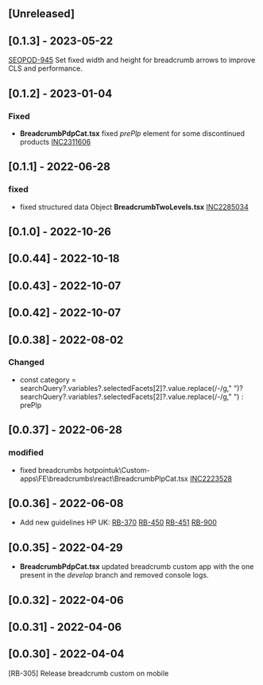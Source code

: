 ## [Unreleased]

## [0.1.3] - 2023-05-22

[SEOPOD-945](https://whirlpoolgtm.atlassian.net/browse/SEOPOD-945) Set fixed width and height for breadcrumb arrows to improve CLS and performance.

## [0.1.2] - 2023-01-04

### Fixed

- **BreadcrumbPdpCat.tsx** fixed _prePlp_ element for some discontinued products [INC2311606](https://whirlpool.service-now.com/nav_to.do?uri=%2Fincident.do%3Fsys_id%3Db9dff06b47c82d54e8e97161e36d4317)

## [0.1.1] - 2022-06-28

### fixed

- fixed structured data Object **BreadcrumbTwoLevels.tsx** [INC2285034](https://whirlpool.service-now.com/nav_to.do?uri=%2Fincident.do%3Fsys_id%3D14c0c86147435550c6415701e36d4366%26sysparm_stack%3Dincident_list.do%3Fsysparm_query%3Dactive%3Dtrue)

## [0.1.0] - 2022-10-26

## [0.0.44] - 2022-10-18

## [0.0.43] - 2022-10-07

## [0.0.42] - 2022-10-07

## [0.0.38] - 2022-08-02

### Changed

- const category = searchQuery?.variables?.selectedFacets[2]?.value.replace(/-/g," ")?searchQuery?.variables?.selectedFacets[2]?.value.replace(/-/g," ") : prePlp

## [0.0.37] - 2022-06-28

### modified

- fixed breadcrumbs hotpointuk\Custom-apps\FE\breadcrumbs\react\BreadcrumbPlpCat.tsx [INC2223528](https://whirlpool.service-now.com/nav_to.do?uri=incident.do?sys_id=3433ce7b87a09910531fbaa5dabb3543%26sysparm_view=RPTb3a223af4790d5d4c6415701e36d4356)

## [0.0.36] - 2022-06-08

- Add new guidelines HP UK:
  [RB-370](https://whirlpoolgtm.atlassian.net/browse/RB-370)
  [RB-450](https://whirlpoolgtm.atlassian.net/browse/RB-450)
  [RB-451](https://whirlpoolgtm.atlassian.net/browse/RB-451)
  [RB-900](https://whirlpoolgtm.atlassian.net/browse/RB-900)

## [0.0.35] - 2022-04-29

- **BreadcrumbPdpCat.tsx** updated breadcrumb custom app with the one present in the _develop_ branch and removed console logs.

## [0.0.32] - 2022-04-06

## [0.0.31] - 2022-04-06

## [0.0.30] - 2022-04-04

[RB-305] Release breadcrumb custom on mobile
